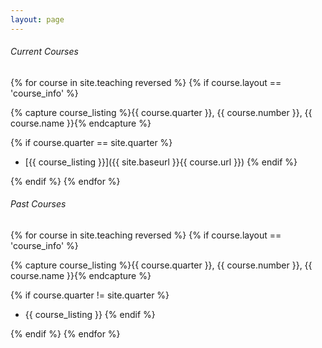 ```yaml
---
layout: page
---
```


###### Current Courses
{% for course in site.teaching reversed %}
{% if course.layout == 'course_info' %}

{% capture course_listing %}{{ course.quarter }}, {{ course.number }}, {{ course.name }}{% endcapture %}

{% if course.quarter == site.quarter %}
* [{{ course_listing }}]({{ site.baseurl }}{{ course.url }})
{% endif %}

{% endif %}
{% endfor %}

###### Past Courses
{% for course in site.teaching reversed %}
{% if course.layout == 'course_info' %}

{% capture course_listing %}{{ course.quarter }}, {{ course.number }}, {{ course.name }}{% endcapture %}

{% if course.quarter != site.quarter %}
* {{ course_listing }}
{% endif %}

{% endif %}
{% endfor %}